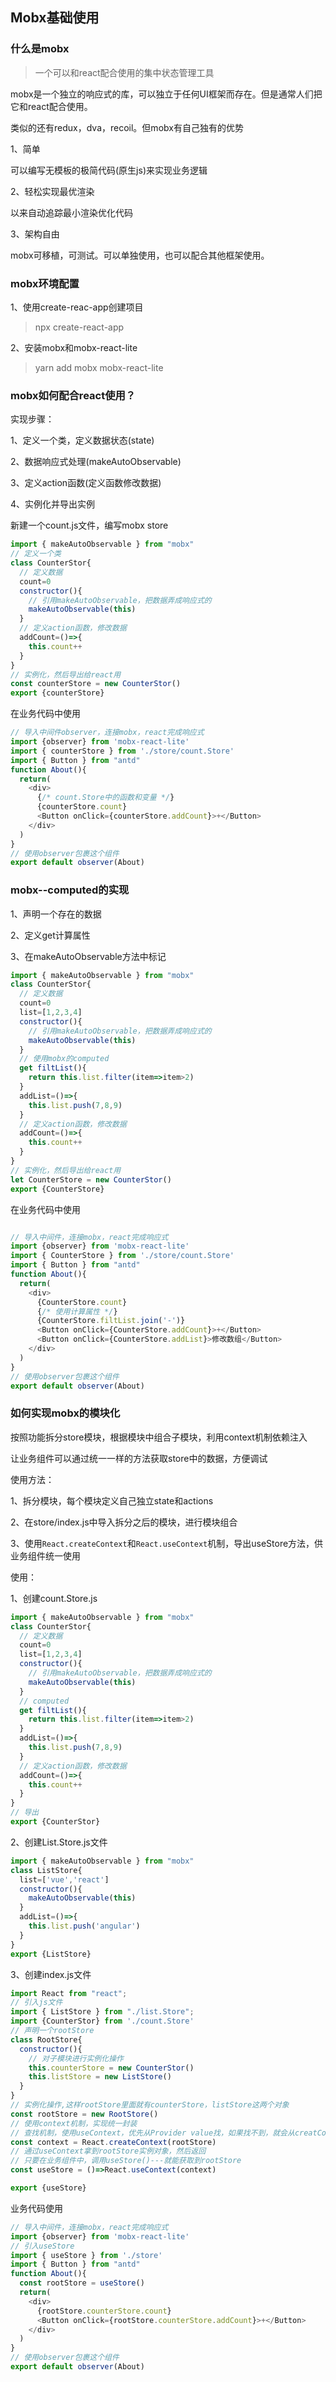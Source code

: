 ## Mobx基础使用

### 什么是mobx

> 一个可以和react配合使用的集中状态管理工具

mobx是一个独立的响应式的库，可以独立于任何UI框架而存在。但是通常人们把它和react配合使用。

类似的还有redux，dva，recoil。但mobx有自己独有的优势

1、简单

可以编写无模板的极简代码(原生js)来实现业务逻辑

2、轻松实现最优渲染

以来自动追踪最小渲染优化代码

3、架构自由

mobx可移植，可测试。可以单独使用，也可以配合其他框架使用。

### mobx环境配置

1、使用create-reac-app创建项目

> npx create-react-app

2、安装mobx和mobx-react-lite

> yarn add mobx mobx-react-lite

### mobx如何配合react使用？

实现步骤：

1、定义一个类，定义数据状态(state)

2、数据响应式处理(makeAutoObservable)

3、定义action函数(定义函数修改数据)

4、实例化并导出实例

新建一个count.js文件，编写mobx store

```js
import { makeAutoObservable } from "mobx"
// 定义一个类
class CounterStor{
  // 定义数据
  count=0
  constructor(){
    // 引用makeAutoObservable，把数据弄成响应式的
    makeAutoObservable(this)
  }
  // 定义action函数，修改数据
  addCount=()=>{
    this.count++
  }
}
// 实例化，然后导出给react用
const counterStore = new CounterStor()
export {counterStore}
```

在业务代码中使用

```js
// 导入中间件observer，连接mobx，react完成响应式
import {observer} from 'mobx-react-lite'
import { counterStore } from './store/count.Store'
import { Button } from "antd"
function About(){
  return(
    <div>
      {/* count.Store中的函数和变量 */}
      {counterStore.count}
      <Button onClick={counterStore.addCount}>+</Button>
    </div>
  )
}
// 使用observer包裹这个组件
export default observer(About)
```

### mobx--computed的实现

1、声明一个存在的数据

2、定义get计算属性

3、在makeAutoObservable方法中标记

```js
import { makeAutoObservable } from "mobx"
class CounterStor{
  // 定义数据
  count=0
  list=[1,2,3,4]
  constructor(){
    // 引用makeAutoObservable，把数据弄成响应式的
    makeAutoObservable(this)
  }
  // 使用mobx的computed
  get filtList(){
    return this.list.filter(item=>item>2)
  }
  addList=()=>{
    this.list.push(7,8,9)
  }
  // 定义action函数，修改数据
  addCount=()=>{
    this.count++
  }
}
// 实例化，然后导出给react用
let CounterStore = new CounterStor()
export {CounterStore}
```

在业务代码中使用

```js

// 导入中间件，连接mobx，react完成响应式
import {observer} from 'mobx-react-lite'
import { CounterStore } from './store/count.Store'
import { Button } from "antd"
function About(){
  return(
    <div>
      {CounterStore.count}
      {/* 使用计算属性 */}
      {CounterStore.filtList.join('-')}
      <Button onClick={CounterStore.addCount}>+</Button>
      <Button onClick={CounterStore.addList}>修改数组</Button>
    </div>
  )
}
// 使用observer包裹这个组件
export default observer(About)
```

### 如何实现mobx的模块化

按照功能拆分store模块，根据模块中组合子模块，利用context机制依赖注入

让业务组件可以通过统一一样的方法获取store中的数据，方便调试

使用方法：

1、拆分模块，每个模块定义自己独立state和actions

2、在store/index.js中导入拆分之后的模块，进行模块组合

3、使用`React.createContext`和`React.useContext`机制，导出useStore方法，供业务组件统一使用

使用：

1、创建count.Store.js

```js
import { makeAutoObservable } from "mobx"
class CounterStor{
  // 定义数据
  count=0
  list=[1,2,3,4]
  constructor(){
    // 引用makeAutoObservable，把数据弄成响应式的
    makeAutoObservable(this)
  }
  // computed
  get filtList(){
    return this.list.filter(item=>item>2)
  }
  addList=()=>{
    this.list.push(7,8,9)
  }
  // 定义action函数，修改数据
  addCount=()=>{
    this.count++
  }
}
// 导出
export {CounterStor}
```

2、创建List.Store.js文件

```js
import { makeAutoObservable } from "mobx"
class ListStore{
  list=['vue','react']
  constructor(){
    makeAutoObservable(this)
  }
  addList=()=>{
    this.list.push('angular')
  }
}
export {ListStore}
```

3、创建index.js文件

```js
import React from "react";
// 引入js文件
import { ListStore } from "./list.Store";
import {CounterStor} from './count.Store'
// 声明一个rootStore
class RootStore{
  constructor(){
    // 对子模块进行实例化操作
    this.counterStore = new CounterStor()
    this.listStore = new ListStore()
  }
}
// 实例化操作,这样rootStore里面就有counterStore，listStore这两个对象
const rootStore = new RootStore()
// 使用context机制，实现统一封装
// 查找机制，使用useContext，优先从Provider value找，如果找不到，就会从creatContext方法传递过来的默认参数
const context = React.createContext(rootStore)
// 通过useContext拿到rootStore实例对象，然后返回
// 只要在业务组件中，调用useStore()---就能获取到rootStore
const useStore = ()=>React.useContext(context)

export {useStore}
```

业务代码使用

```js
// 导入中间件，连接mobx，react完成响应式
import {observer} from 'mobx-react-lite'
// 引入useStore
import { useStore } from './store'
import { Button } from "antd"
function About(){
  const rootStore = useStore()
  return(
    <div>
      {rootStore.counterStore.count}
      <Button onClick={rootStore.counterStore.addCount}>+</Button>
    </div>
  )
}
// 使用observer包裹这个组件
export default observer(About)
```